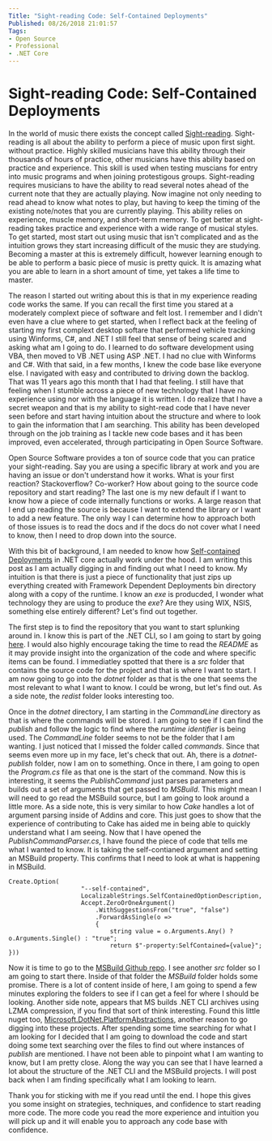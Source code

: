 ```yaml
---
Title: "Sight-reading Code: Self-Contained Deployments"
Published: 08/26/2018 21:01:57
Tags: 
- Open Source
- Professional
- .NET Core
---
```

# Sight-reading Code: Self-Contained Deployments

In the world of music there exists the concept called [Sight-reading](https://en.wikipedia.org/wiki/Sight-reading). Sight-reading is all about the ability to perform a piece of music upon first sight. without practice. Highly skilled musicians have this ability through their thousands of hours of practice, other musicians have this ability based on practice and experience. This skill is used when testing muscians for entry into music programs and when joining protestigous groups. Sight-reading requires musicians to have the ability to read several notes ahead of the current note that they are actually playing. Now imagine not only needing to read ahead to know what notes to play, but having to keep the timing of the existing note/notes that you are currently playing. This ability relies on experience, muscle memory, and short-term memory. To get better at sight-reading takes practice and experience with a wide range of musical styles. To get started, most start out using music that isn't complicated and as the intuition grows they start increasing difficult of the music they are studying. Becoming a master at this is extremely difficult, however learning enough to be able to perform a basic piece of music is pretty quick. It is amazing what you are able to learn in a short amount of time, yet takes a life time to master.

The reason I started out writing about this is that in my experience reading code works the same. If you can recall the first time you stared at a moderately complext piece of software and felt lost. I remember and I didn't even have a clue where to get started, when I reflect back at the feeling of starting my first complext desktop softare that performed vehicle tracking using Winforms, C#, and .NET I still feel that sense of being scared and asking what am I going to do. I learned to do software development using VBA, then moved to VB .NET using ASP .NET. I had no clue with Winforms and C#. With that said, in a few months, I knew the code base like everyone else. I navigated with easy and contributed to driving down the backlog. That was 11 years ago this month that I had that feeling. I still have that feeling when I stumble across a piece of new technology that I have no experience using nor with the language it is written. I do realize that I have a secret weapon and that is my ability to sight-read code that I have never seen before and start having intuition about the structure and where to look to gain the information that I am searching. This ability has been developed through on the job training as I tackle new code bases and it has been improved, even accelerated, through participating in Open Source Software. 

Open Source Software provides a ton of source code that you can pratice your sight-reading. Say you are using a specific library at work and you are having an issue or don't understand how it works. What is your first reaction? Stackoverflow? Co-worker? How about going to the source code repository and start reading? The last one is my new default if I want to know how a piece of code internally functions or works. A large reason that I end up reading the source is because I want to extend the library or I want to add a new feature. The only way I can determine how to approach both of those issues is to read the docs and if the docs do not cover what I need to know, then I need to drop down into the source.

With this bit of background, I am needed to know how [Self-contained Deployments](https://docs.microsoft.com/en-us/dotnet/core/deploying/#self-contained-deployments-scd) in .NET core actually work under the hood. I am writing this post as I am actually digging in and finding out what I need to know. My intuition is that there is just a piece of functionality that just zips up everything created with Framework Dependent Deployments bin directory along with a copy of the runtime. I know an *exe* is producded, I wonder what technology they are using to produce the *exe*? Are they using WIX, NSIS, something else entirely different? Let's find out together.

The first step is to find the repository that you want to start splunking around in. I know this is part of the .NET CLI, so I am going to start by going [here](https://github.com/dotnet/cli). I would also highly encourage taking the time to read the *README* as it may provide insight into the organization of the code and where specific items can be found. I immediatley spotted that there is a *src* folder that contains the source code for the project and that is where I want to start. I am now going to go into the *dotnet* folder as that is the one that seems the most relevant to what I want to know. I could be wrong, but let's find out. As a side note, the *redist* folder looks interesting too. 

Once in the *dotnet* directory, I am starting in the *CommandLine* directory as that is where the commands will be stored. I am going to see if I can find the *publish* and follow the logic to find where the *runtime identifier* is being used. The *CommandLine* folder seems to not be the folder that I am wanting. I just noticed that I missed the folder called *commands*. Since that seems even more up in my face, let's check that out. Ah, there is a *dotnet-publish* folder, now I am on to something. Once in there, I am going to open the *Program.cs* file as that one is the start of the command. Now this is interesting, it seems the *PublishCommand* just parses parameters and builds out a set of arguments that get passed to *MSBuild*. This might mean I will need to go read the MSBuild source, but I am going to look around a little more. As a side note, this is very similar to how *Cake* handles a lot of argument parsing inside of Addins and core. This just goes to show that the experience of contributing to Cake has aided me in being able to quickly understand what I am seeing. Now that I have opened the *PublishCommandParser.cs*, I have found the piece of code that tells me what I wanted to know. It is taking the self-contianed argument and setting an MSBuild property. This confirms that I need to look at what is happening in MSBuild.

```
Create.Option(
                    "--self-contained",
                    LocalizableStrings.SelfContainedOptionDescription,
                    Accept.ZeroOrOneArgument()
                        .WithSuggestionsFrom("true", "false")
                        .ForwardAsSingle(o =>
                        {
                            string value = o.Arguments.Any() ? o.Arguments.Single() : "true";
                            return $"-property:SelfContained={value}";
}))
```

Now it is time to go to the [MSBuild Github repo](https://github.com/Microsoft/msbuild). I see another *src* folder so I am going to start there. Inside of that folder the *MSBuild* folder holds some promise. There is a lot of content inside of here, I am going to spend a few minutes exploring the folders to see if I can get a feel for where I should be looking. Another side note, appears that MS builds .NET CLI archives using LZMA compression, if you find that sort of think interesting. Found this little nuget too, [Microsoft.DotNet.PlatformAbstractions](https://www.nuget.org/packages/Microsoft.DotNet.PlatformAbstractions/), another reason to go digging into these projects. After spending some time searching for what I am looking for I decided that I am going to download the code and start doing some text searching over the files to find out where instances of *publish* are mentioned. I have not been able to pinpoint what I am wanting to know, but I am pretty close. Along the way you can see that I have learned a lot about the structure of the .NET CLI and the MSBuild projects. I will post back when I am finding specifically what I am looking to learn.

Thank you for sticking with me if you read until the end. I hope this gives you some insight on strategies, techniques, and confidence to start reading more code. The more code you read the more experience and intuition you will pick up and it will enable you to approach any code base with confidence.
